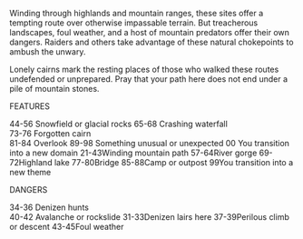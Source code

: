 Winding through highlands and mountain ranges, these sites offer a tempting route over otherwise impassable terrain. But treacherous landscapes, foul weather, and a host of mountain predators offer their own dangers. Raiders and others take advantage of these natural chokepoints to ambush the unwary.

Lonely cairns mark the resting places of those who walked these routes undefended or unprepared. Pray that your path here does not end under a pile of mountain stones.


FEATURES

44-56 Snowfield or glacial rocks 65-68 Crashing waterfall  
73-76 Forgotten cairn  
81-84 Overlook
89-98 Something unusual or unexpected 00 You transition into a new domain
21-43Winding mountain path
57-64River gorge
69-72Highland lake
77-80Bridge
85-88Camp or outpost
99You transition into a new theme

DANGERS

34-36 Denizen hunts  
40-42 Avalanche or rockslide
31-33Denizen lairs here
37-39Perilous climb or descent
43-45Foul weather